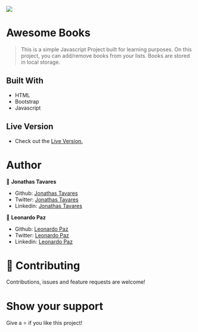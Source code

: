 ![](https://img.shields.io/badge/Microverse-blueviolet)

# Awesome Books

> This is a simple Javascript Project built for learning purposes.
> On this project, you can add/remove books from your lists.
> Books are stored in local storage.

## Built With

- HTML
- Bootstrap
- Javascript

## Live Version

- Check out the [Live Version.](https://raw.githack.com/jonathastavares/Awesome-Books/content/index.html)

# Author

👤 **Jonathas Tavares**

- Github: [Jonathas Tavares](https://github.com/jonathastavares)
- Twitter: [Jonathas Tavares](https://twitter.com/jhstavares)
- Linkedin: [Jonathas Tavares](https://www.linkedin.com/in/jonathas-tavares-24b8bba3/)

👤 **Leonardo Paz**

- Github: [Leonardo Paz](https://github.com/leolpaz)
- Twitter: [Leonardo Paz](https://twitter.com/leonardolpaz95)
- Linkedin: [Leonardo Paz](https://www.linkedin.com/in/leonardo-paz-a925611b5/)

# 🤝 Contributing

Contributions, issues and feature requests are welcome!

# Show your support

Give a ⭐️ if you like this project!
